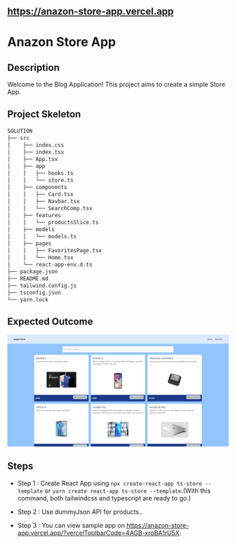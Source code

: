 ## https://anazon-store-app.vercel.app
# Anazon Store App
## Description

Welcome to the Blog Application! This project aims to create a simple Store App.


## Project Skeleton

```
SOLUTION
├── src
│    ├── index.css
│    ├── index.tsx
│    ├── App.tsx
│    ├── app
│    │   ├── hooks.ts
│    │   └── store.ts
│    ├── components
│    │   ├── Card.tsx
│    │   ├── Navbar.tsx
│    │   └── SearchComp.tsx
│    ├── features
│    │   └── productsSlice.ts
│    ├── models
│    │   └── models.ts
│    ├── pages
│    │   ├── FavoritesPage.tsx
│    │   └── Home.tsx
│    └── react-app-env.d.ts
├── package.json
├── README.md
├── tailwind.config.js
├── tsconfig.json
└── yarn.lock
```

## Expected Outcome

<img src="./anazon-store.gif" />

## Steps

- Step 1 : Create React App using `npx create-react-app ts-store --template` or `yarn create react-app ts-store --template`.(With this command, both tailwindcss and typescript are ready to go.)

- Step 2 : Use dummyJson API for products..

- Step 3 : You can view sample app on https://anazon-store-app.vercel.app/?vercelToolbarCode=4AGB-xroBA1rU5X.

